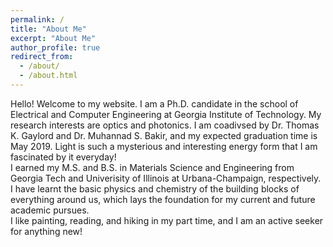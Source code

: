 ```yaml
---
permalink: /
title: "About Me"
excerpt: "About Me"
author_profile: true
redirect_from: 
  - /about/
  - /about.html
---
```


Hello! Welcome to my website. I am a Ph.D. candidate in the school of Electrical and Computer Engineering at Georgia Institute of Technology. My research interests are optics and photonics. I am coadivsed by Dr. Thomas K. Gaylord and Dr. Muhannad S. Bakir, and my expected graduation time is May 2019. Light is such a mysterious and interesting energy form that I am fascinated by it everyday!<br/>
I earned my M.S. and B.S. in Materials Science and Engineering from Georgia Tech and Univerisity of Illinois at Urbana-Champaign, respectively. I have learnt the basic physics and chemistry of the building blocks of everything around us, which lays the foundation for my current and future academic pursues. <br/>
I like painting, reading, and hiking in my part time, and I am an active seeker for anything new!
